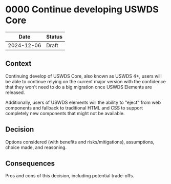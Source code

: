 <!--
The record number and the title should be in the filename.
For example:
/decisions/0000-adr-title.md
-->

<!--
PR Title:
ADR Proposal: A brief description
-->

# 0000 Continue developing USWDS Core

| Date       | Status |
| ---------- | ------ |
| 2024-12-06 | Draft  |

<!--
Status options:
- Draft
- Proposed
- Approved
- Rejected
- Deprecated
- Superseded
-->

## Context

Continuing develop of USWDS Core, also known as USWDS 4+, users will be able to continue relying on the current major version with the confidence that they won't need to do a big migration once USWDS Elements are released.

Additionally, users of USWDS elements will the ability to "eject" from web components and fallback to traditional HTML and CSS to support completely new components that might not be available.

## Decision

Options considered (with benefits and risks/mitigations), assumptions, choice made, and reasoning.

## Consequences

Pros and cons of this decision, including potential trade-offs.
